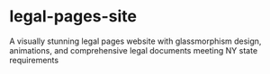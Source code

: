 # legal-pages-site
A visually stunning legal pages website with glassmorphism design, animations, and comprehensive legal documents meeting NY state requirements
